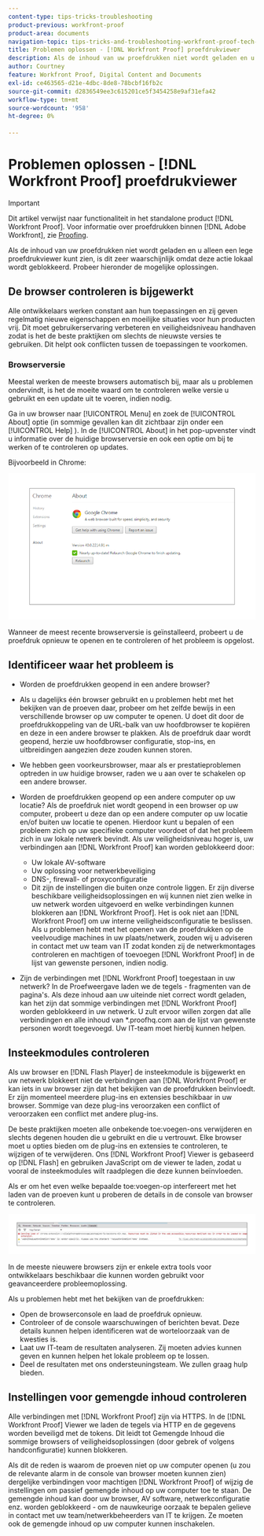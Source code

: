 ```yaml
---
content-type: tips-tricks-troubleshooting
product-previous: workfront-proof
product-area: documents
navigation-topic: tips-tricks-and-troubleshooting-workfront-proof-tech-corner
title: Problemen oplossen - [!DNL Workfront Proof] proefdrukviewer
description: Als de inhoud van uw proefdrukken niet wordt geladen en u alleen een lege proefdrukviewer kunt zien, is dit zeer waarschijnlijk omdat deze actie lokaal wordt geblokkeerd.
author: Courtney
feature: Workfront Proof, Digital Content and Documents
exl-id: ce463565-d21e-4dbc-8de8-78bcbf16fb2c
source-git-commit: d2836549ee3c615201ce5f3454258e9af31efa42
workflow-type: tm+mt
source-wordcount: '958'
ht-degree: 0%

---
```


# Problemen oplossen - [!DNL Workfront Proof] proefdrukviewer

<!-- Audited: 01/2024 -->

>[!IMPORTANT]
>
>Dit artikel verwijst naar functionaliteit in het standalone product [!DNL Workfront Proof]. Voor informatie over proefdrukken binnen [!DNL Adobe Workfront], zie [Proofing](../../../review-and-approve-work/proofing/proofing.md).

Als de inhoud van uw proefdrukken niet wordt geladen en u alleen een lege proefdrukviewer kunt zien, is dit zeer waarschijnlijk omdat deze actie lokaal wordt geblokkeerd. Probeer hieronder de mogelijke oplossingen.

## De browser controleren <!--and [!DNL Flash Player]--> is bijgewerkt

Alle ontwikkelaars werken constant aan hun toepassingen en zij geven regelmatig nieuwe eigenschappen en moeilijke situaties voor hun producten vrij. Dit moet gebruikerservaring verbeteren en veiligheidsniveau handhaven zodat is het de beste praktijken om slechts de nieuwste versies te gebruiken. Dit helpt ook conflicten tussen de toepassingen te voorkomen.

<!--
### [!DNL Flash Player] Plugin Version

To check your current [!DNL Flash Player] version visit the [[!DNL Adobe] website](http://www.adobe.com/software/flash/about/).

![ProofView_2.png](assets/proofview-2-350x199.png)

If your version number differs from the one listed for your platform go to the [[!DNL Flash Player] download page](http://get.adobe.com/flashplayer/otherversions/) and get the latest version.

Please note: we do recommend using the original [!DNL Adobe] plugin, so if your browser uses a built-in solution deactivate it and install the [!DNL Adobe] solution.
-->

### Browserversie

Meestal werken de meeste browsers automatisch bij, maar als u problemen ondervindt, is het de moeite waard om te controleren welke versie u gebruikt en een update uit te voeren, indien nodig.

Ga in uw browser naar [!UICONTROL Menu] en zoek de [!UICONTROL About] optie (in sommige gevallen kan dit zichtbaar zijn onder een [!UICONTROL Help] ). In de [!UICONTROL About] in het pop-upvenster vindt u informatie over de huidige browserversie en ook een optie om bij te werken of te controleren op updates.

Bijvoorbeeld in Chrome:

![Browserversie van Chrome](assets/proofview-3.png)

Wanneer de meest recente browserversie is geïnstalleerd, probeert u de proefdruk opnieuw te openen en te controleren of het probleem is opgelost.

<!--
## Ensure Your Local [!DNL Flash] Storage is Available

Our [!DNL Workfront Proof] Viewer is based on Flash, and we store some data about the proofs (i.e., comments, proof tiles, [!DNL Workfront Proof] Viewer settings) on your computer using [!DNL Flash Player]. If the [!DNL Workfront Proof] Viewer opens, but there is no content inside you will want to make sure that the Flash Storage is available on your machine and that [!DNL Workfront Proof] is allowed to use it.

If there is some storage allocated, but you're working with the bigger proofs with multiple pages and comments try to increase the [!DNL Flash] Storage and re-load your proof.

Please see [Problems With Viewing Proofs - [!DNL Flash] Shared Objects Explained](../../../workfront-proof/wp-tech-corner/troubleshooting/view-proof-flash-shared-object.md) for the detailed instructions.
-->

## Identificeer waar het probleem is

* Worden de proefdrukken geopend in een andere browser?
* Als u dagelijks één browser gebruikt en u problemen hebt met het bekijken van de proeven daar, probeer om het zelfde bewijs in een verschillende browser op uw computer te openen. U doet dit door de proefdrukkoppeling van de URL-balk van uw hoofdbrowser te kopiëren en deze in een andere browser te plakken. Als de proefdruk daar wordt geopend, herzie uw hoofdbrowser configuratie, stop-ins, en uitbreidingen aangezien deze zouden kunnen storen.
* We hebben geen voorkeursbrowser, maar als er prestatieproblemen optreden in uw huidige browser, raden we u aan over te schakelen op een andere browser.
* Worden de proefdrukken geopend op een andere computer op uw locatie?
Als de proefdruk niet wordt geopend in een browser op uw computer, probeert u deze dan op een andere computer op uw locatie en/of buiten uw locatie te openen. Hierdoor kunt u bepalen of een probleem zich op uw specifieke computer voordoet of dat het probleem zich in uw lokale netwerk bevindt.
Als uw veiligheidsniveau hoger is, uw verbindingen aan [!DNL Workfront Proof] kan worden geblokkeerd door:

   * Uw lokale AV-software
   * Uw oplossing voor netwerkbeveiliging
   * DNS-, firewall- of proxyconfiguratie
   * Dit zijn de instellingen die buiten onze controle liggen. Er zijn diverse beschikbare veiligheidsoplossingen en wij kunnen niet zien welke in uw netwerk worden uitgevoerd en welke verbindingen kunnen blokkeren aan [!DNL Workfront Proof]. Het is ook niet aan [!DNL Workfront Proof] om uw interne veiligheidsconfiguratie te beslissen. Als u problemen hebt met het openen van de proefdrukken op de veelvoudige machines in uw plaats/netwerk, zouden wij u adviseren in contact met uw team van IT zodat konden zij de netwerkmontages controleren en machtigen of toevoegen [!DNL Workfront Proof] in de lijst van gewenste personen, indien nodig.

* Zijn de verbindingen met [!DNL Workfront Proof] toegestaan in uw netwerk?
In de Proefweergave laden we de tegels - fragmenten van de pagina&#39;s. Als deze inhoud aan uw uiteinde niet correct wordt geladen, kan het zijn dat sommige verbindingen met [!DNL Workfront Proof] worden geblokkeerd in uw netwerk. U zult ervoor willen zorgen dat alle verbindingen en alle inhoud van *.proofhq.com aan de lijst van gewenste personen wordt toegevoegd. Uw IT-team moet hierbij kunnen helpen.

## Insteekmodules controleren

Als uw browser en [!DNL Flash Player] de insteekmodule is bijgewerkt en uw netwerk blokkeert niet de verbindingen aan [!DNL Workfront Proof] er kan iets in uw browser zijn dat het bekijken van de proefdrukken beïnvloedt. Er zijn momenteel meerdere plug-ins en extensies beschikbaar in uw browser. Sommige van deze plug-ins veroorzaken een conflict of veroorzaken een conflict met andere plug-ins.

De beste praktijken moeten alle onbekende toe:voegen-ons verwijderen en slechts degenen houden die u gebruikt en die u vertrouwt. Elke browser moet u opties bieden om de plug-ins en extensies te controleren, te wijzigen of te verwijderen. Ons [!DNL Workfront Proof] Viewer is gebaseerd op [!DNL Flash] en gebruiken JavaScript om de viewer te laden, zodat u vooral de insteekmodules wilt raadplegen die deze kunnen beïnvloeden.

Als er om het even welke bepaalde toe:voegen-op interfereert met het laden van de proeven kunt u proberen de details in de console van browser te controleren.

![Browserconsole](assets/proofview-4.png)

In de meeste nieuwere browsers zijn er enkele extra tools voor ontwikkelaars beschikbaar die kunnen worden gebruikt voor geavanceerdere probleemoplossing.

Als u problemen hebt met het bekijken van de proefdrukken:

* Open de browserconsole en laad de proefdruk opnieuw.
* Controleer of de console waarschuwingen of berichten bevat. Deze details kunnen helpen identificeren wat de worteloorzaak van de kwesties is.
* Laat uw IT-team de resultaten analyseren. Zij moeten advies kunnen geven en kunnen helpen het lokale probleem op te lossen.
* Deel de resultaten met ons ondersteuningsteam. We zullen graag hulp bieden.

## Instellingen voor gemengde inhoud controleren

Alle verbindingen met [!DNL Workfront Proof] zijn via HTTPS. In de [!DNL Workfront Proof] Viewer we laden de tegels via HTTP en de gegevens worden beveiligd met de tokens. Dit leidt tot Gemengde Inhoud die sommige browsers of veiligheidsoplossingen (door gebrek of volgens handconfiguratie) kunnen blokkeren.

Als dit de reden is waarom de proeven niet op uw computer openen (u zou de relevante alarm in de console van browser moeten kunnen zien) dergelijke verbindingen voor machtigen [!DNL Workfront Proof] of wijzig de instellingen om passief gemengde inhoud op uw computer toe te staan. De gemengde inhoud kan door uw browser, AV software, netwerkconfiguratie enz. worden geblokkeerd - om de nauwkeurige oorzaak te bepalen gelieve in contact met uw team/netwerkbeheerders van IT te krijgen. Ze moeten ook de gemengde inhoud op uw computer kunnen inschakelen.


